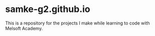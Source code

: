 # samke-g2.github.io
This is a repository for the projects I make while learning to code with Melsoft Academy.
